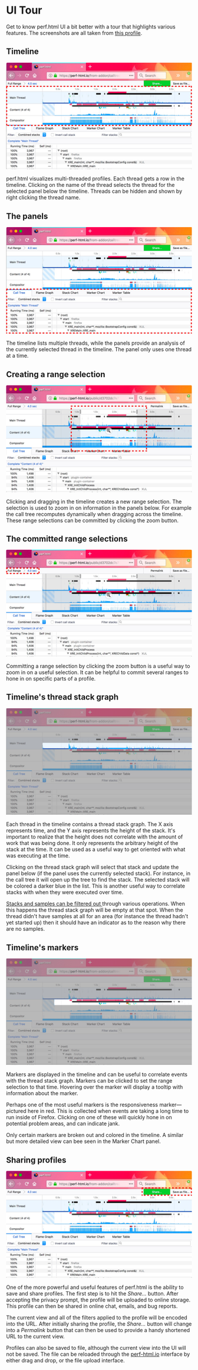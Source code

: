 # UI Tour

Get to know perf.html UI a bit better with a tour that highlights various features. The screenshots are all taken from [this profile](https://perfht.ml/2GsIL3E).

## Timeline

![A screenshot of the UI, selecting the top portion with threads](images/ui-tour-timeline.jpg)

perf.html visualizes multi-threaded profiles. Each thread gets a row in the timeline. Clicking on the name of the thread selects the thread for the selected panel below the timeline. Threads can be hidden and shown by right clicking the thread name.

## The panels

![A screenshot highlighting the panels on the lower half of the UI.](images/ui-tour-panels.jpg)

The timeline lists multiple threads, while the panels provide an analysis of the currently selected thread in the timeline. The panel only uses one thread at a time.

## Creating a range selection

![A screenshot highlighting a range selection in the timeline.](images/ui-tour-selection.jpg)

Clicking and dragging in the timeline creates a new range selection. The selection is used to zoom in on information in the panels below. For example the call tree recomputes dynamically when dragging across the timeline. These range selections can be committed by clicking the zoom button.

## The committed range selections

![A screenshot highlighting the commit ranges int he top toolbar](images/ui-tour-ranges.jpg)

Committing a range selection by clicking the zoom button is a useful way to zoom in on a useful selection. It can be helpful to commit several ranges to hone in on specific parts of a profile.

## Timeline's thread stack graph

![A screenshot highlighting the thread stack graph.](images/ui-tour-thread-stack.jpg)

Each thread in the timeline contains a thread stack graph. The X axis represents time, and the Y axis represents the height of the stack. It's important to realize that the height does not correlate with the amount of work that was being done. It only represents the arbitrary height of the stack at the time. It can be used as a useful way to get oriented with what was executing at the time.

Clicking on the thread stack graph will select that stack and update the panel below (if the panel uses the currently selected stack). For instance, in the call tree it will open up the tree to find the stack. The selected stack will be colored a darker blue in the list. This is another useful way to correlate stacks with when they were executed over time.

[Stacks and samples can be filtered out ](./guide-filtering-call-trees.md) through various operations. When this happens the thread stack graph will be empty at that spot. When the thread didn't have samples at all for an area (for instance the thread hadn't yet started up) then it should have an indicator as to the reason why there are no samples.

## Timeline's markers

![A screenshot highlighting the timeline's markers.](images/ui-tour-timeline-markers.jpg)

Markers are displayed in the timeline and can be useful to correlate events with the thread stack graph. Markers can be clicked to set the range selection to that time. Hovering over the marker will display a tooltip with information about the marker.

Perhaps one of the most useful markers is the responsiveness marker—pictured here in red. This is collected when events are taking a long time to run inside of Firefox. Clicking on one of these will quickly hone in on potential problem areas, and can indicate jank.

Only certain markers are broken out and colored in the timeline. A similar but more detailed view can bee seen in the Marker Chart panel.

## Sharing profiles

![A screenshot highlighting the toolbar's share and save as file buttons.](images/ui-tour-share.jpg)

One of the more powerful and useful features of perf.html is the ability to save and share profiles. The first step is to hit the *Share...* button. After accepting the privacy prompt, the profile will be uploaded to online storage. This profile can then be shared in online chat, emails, and bug reports.

The current view and all of the filters applied to the profile will be encoded into the URL. After initially sharing the profile, the *Share...* button will change into a *Permalink* button that can then be used to provide a handy shortened URL to the current view.

Profiles can also be saved to file, although the current view into the UI will not be saved. The file can be reloaded through the [perf-html.io](https://perf-html.io) interface by either drag and drop, or the file upload interface.
